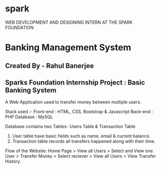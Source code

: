# spark
WEB DEVELOPMENT AND DESIGNING INTERN AT THE SPARK FOUNDATION
# Banking Management System

## Created By - Rahul Banerjee

## Sparks Foundation Internship Project : Basic Banking System 

A Web Application used to transfer money between multiple users.  

Stack used :- 
Front-end : HTML, CSS, Bootstrap & Javascript 
Back-end : PHP 
Database : MySQL   

Database contains two Tables- Users Table & Transaction Table 
1. User table have basic fields such as name, email & current balance. 
2. Transaction table records all transfers happened along with their time.  

Flow of the Website: 
Home Page > 
  View all Users > 
     Select and View one User > 
        Transfer Money > 
           Select reciever > 
              View all Users >
                   View Transfer History.
